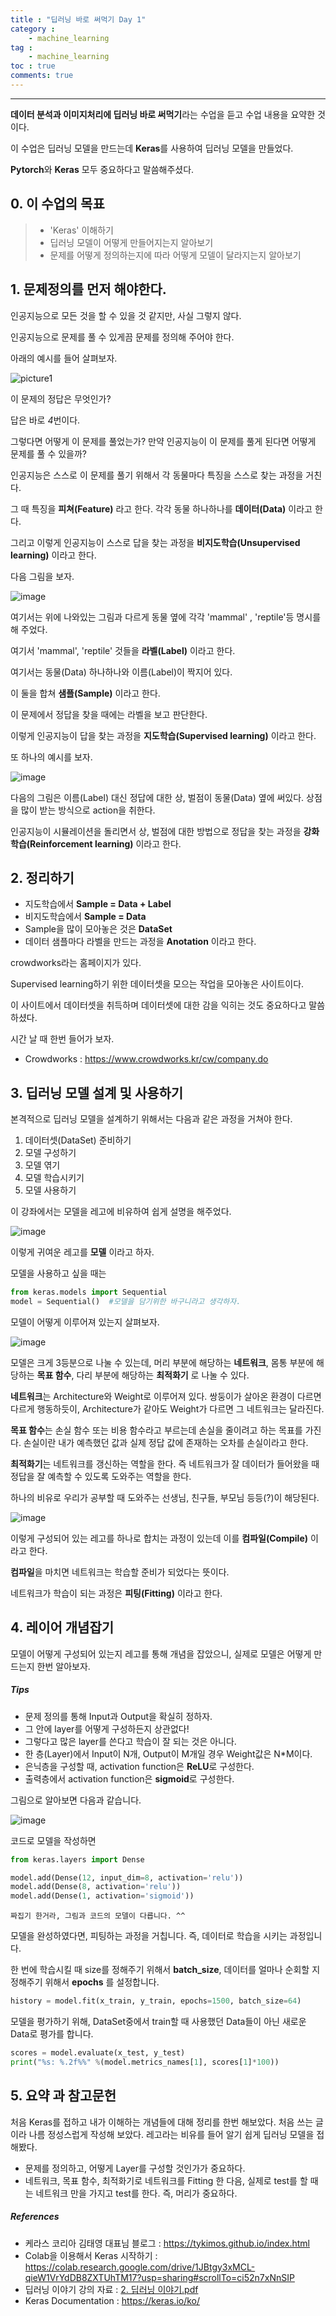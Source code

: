 ```yaml
---
title : "딥러닝 바로 써먹기 Day 1"
category :
    - machine_learning
tag :
    - machine_learning
toc : true
comments: true
---
```


---

**데이터 분석과 이미지처리에 딥러닝 바로 써먹기**라는 수업을 듣고
수업 내용을 요약한 것이다.

이 수업은 딥러닝 모델을 만드는데 **Keras**를 사용하여 딥러닝 모델을 만들었다.

**Pytorch**와 **Keras** 모두 중요하다고 말씀해주셨다.

## 0. 이 수업의 목표
> - 'Keras' 이해하기
> - 딥러닝 모델이 어떻게 만들어지는지 알아보기
> - 문제를 어떻게 정의하는지에 따라 어떻게 모델이 달라지는지 알아보기



## 1. 문제정의를 먼저 해야한다.

인공지능으로 모든 것을 할 수 있을 것 같지만, 사실 그렇지 않다.

인공지능으로 문제를 풀 수 있게끔 문제를 정의해 주어야 한다.

아래의 예시를 들어 살펴보자.

![picture1](https://user-images.githubusercontent.com/41863759/86615489-7a68d100-bfef-11ea-92ae-375dee95b797.JPG)

이 문제의 정답은 무엇인가?

답은 바로 *4*번이다.

그렇다면 어떻게 이 문제를 풀었는가? 
만약 인공지능이 이 문제를 풀게 된다면 어떻게 문제를 풀 수 있을까?

인공지능은 스스로 이 문제를 풀기 위해서 각 동물마다 특징을 스스로 찾는 과정을 거친다.

그 때 특징을 **피쳐(Feature)** 라고 한다. 각각 동물 하나하나를 **데이터(Data)** 이라고 한다.

그리고 이렇게 인공지능이 스스로 답을 찾는 과정을 **비지도학습(Unsupervised learning)** 이라고 한다.



다음 그림을 보자.

![image](https://user-images.githubusercontent.com/41863759/86615808-f105ce80-bfef-11ea-8b22-88a4a322cc24.png)

여기서는 위에 나와있는 그림과 다르게 동물 옆에 각각 'mammal' , 'reptile'등 명시를 해 주었다.

여기서 'mammal', 'reptile' 것들을 **라벨(Label)** 이라고 한다.

여기서는 동물(Data) 하나하나와 이름(Label)이 짝지어 있다.

이 둘을 합쳐 **샘플(Sample)** 이라고 한다.

이 문제에서 정답을 찾을 때에는 라벨을 보고 판단한다.

이렇게 인공지능이 답을 찾는 과정을 **지도학습(Supervised learning)** 이라고 한다.



또 하나의 예시를 보자.

![image](https://user-images.githubusercontent.com/41863759/86617695-99b52d80-bff2-11ea-91b7-4ddac9381e4b.png)

다음의 그림은 이름(Label) 대신 정답에 대한 상, 벌점이 동물(Data) 옆에 써있다. 상점을 많이 받는 방식으로 action을 취한다.

인공지능이 시뮬레이션을 돌리면서 상, 벌점에 대한 방법으로 정답을 찾는 과정을 **강화학습(Reinforcement learning)** 이라고 한다.

## 2. 정리하기

- 지도학습에서 **Sample = Data + Label**
- 비지도학습에서 **Sample = Data**
- Sample을 많이 모아놓은 것은 **DataSet**
- 데이터 샘플마다 라벨을 만드는 과정을 **Anotation** 이라고 한다.

crowdworks라는 홈페이지가 있다.

Supervised learning하기 위한 데이터셋을 모으는 작업을 모아놓은 사이트이다.

이 사이트에서 데이터셋을 취득하며 데이터셋에 대한 감을 익히는 것도 중요하다고 말씀하셨다.

시간 날 때 한번 들어가 보자.

- Crowdworks : <https://www.crowdworks.kr/cw/company.do>

## 3. 딥러닝 모델 설계 및 사용하기

본격적으로 딥러닝 모델을 설계하기 위해서는 다음과 같은 과정을 거쳐야 한다.

1. 데이터셋(DataSet) 준비하기
2. 모델 구성하기
3. 모델 엮기
4. 모델 학습시키기
5. 모델 사용하기

이 강좌에서는 모델을 레고에 비유하여 쉽게 설명을 해주었다.

![image](https://user-images.githubusercontent.com/41863759/86693884-0d345a80-c046-11ea-85d7-624f77f8a5dc.png) 

이렇게 귀여운 레고를 **모델** 이라고 하자.

모델을 사용하고 싶을 때는
```py
from keras.models import Sequential
model = Sequential()  #모델을 담기위한 바구니라고 생각하자.
```

모델이 어떻게 이루어져 있는지 살펴보자.

![image](https://user-images.githubusercontent.com/41863759/86695273-5afd9280-c047-11ea-90c9-7707acafd876.png)

모델은 크게 3등분으로 나눌 수 있는데, 머리 부분에 해당하는 **네트워크**, 몸통 부분에 해당하는 **목표 함수**, 다리 부분에 해당하는 **최적화기** 로 나눌 수 있다.

**네트워크**는 Architecture와 Weight로 이루어져 있다.
쌍둥이가 살아온 환경이 다르면 다르게 행동하듯이, Architecture가 같아도 Weight가 다르면 그 네트워크는 달라진다.

**목표 함수**는 손실 함수 또는 비용 함수라고 부르는데 손실을 줄이려고 하는 목표를 가진다. 
손실이란 내가 예측했던 값과 실제 정답 값에 존재하는 오차를 손실이라고 한다.

**최적화기**는 네트워크를 갱신하는 역할을 한다. 즉 네트워크가 잘 데이터가 들어왔을 때 정답을 잘 예측할 수 있도록 도와주는 역할을 한다.

하나의 비유로 우리가 공부할 때 도와주는 선생님, 친구들, 부모님 등등(?)이 해당된다.

![image](https://user-images.githubusercontent.com/41863759/86697783-add84980-c049-11ea-9d99-cc0f1e3654e9.png)

이렇게 구성되어 있는 레고를 하나로 합치는 과정이 있는데 이를 **컴파일(Compile)** 이라고 한다.

**컴파일**을 마치면 네트워크는 학습할 준비가 되었다는 뜻이다.

네트워크가 학습이 되는 과정은 **피팅(Fitting)** 이라고 한다.

## 4. 레이어 개념잡기
모델이 어떻게 구성되어 있는지 레고를 통해 개념을 잡았으니, 실제로 모델은 어떻게 만드는지 한번 알아보자.

##### Tips
- 문제 정의를 통해 Input과 Output을 확실히 정하자.
- 그 안에 layer를 어떻게 구성하든지 상관없다!
- 그렇다고 많은 layer를 쓴다고 학습이 잘 되는 것은 아니다.
- 한 층(Layer)에서 Input이 N개, Output이 M개일 경우 Weight값은 N*M이다.
- 은닉층을 구성할 때, activation function은 **ReLU**로 구성한다.
- 출력층에서 activation function은 **sigmoid**로 구성한다.

그림으로 알아보면 다음과 같습니다.

![image](https://user-images.githubusercontent.com/41863759/86709683-25f83c80-c055-11ea-9415-2af34ad0f631.png)


코드로 모델을 작성하면
```py
from keras.layers import Dense

model.add(Dense(12, input_dim=8, activation='relu'))
model.add(Dense(8, activation='relu'))
model.add(Dense(1, activation='sigmoid'))
```

    짜집기 한거라, 그림과 코드의 모델이 다릅니다. ^^

모델을 완성하였다면, 피팅하는 과정을 거칩니다.
즉, 데이터로 학습을 시키는 과정입니다.

한 번에 학습시킬 때 size를 정해주기 위해서 **batch_size**,
데이터를 얼마나 순회할 지 정해주기 위해서 **epochs** 를 설정합니다.

```py
history = model.fit(x_train, y_train, epochs=1500, batch_size=64)
```

모델을 평가하기 위해, DataSet중에서 train할 때 사용했던 Data들이 아닌 새로운 Data로 평가를 합니다.

```py
scores = model.evaluate(x_test, y_test)
print("%s: %.2f%%" %(model.metrics_names[1], scores[1]*100))
```

## 5. 요약 과 참고문헌
처음 Keras를 접하고 내가 이해하는 개념들에 대해 정리를 한번 해보았다.
처음 쓰는 글이라 나름 정성스럽게 작성해 보았다.
레고라는 비유를 들어 알기 쉽게 딥러닝 모델을 접해봤다.

- 문제를 정의하고, 어떻게 Layer를 구성할 것인가가 중요하다.
- 네트워크, 목표 함수, 최적화기로 네트워크를 Fitting 한 다음, 실제로 test를 할 때는 네트워크 만을 가지고 test를 한다. 즉, 머리가 중요하다.



##### References
- 케라스 코리아 김태영 대표님 블로그 : <https://tykimos.github.io/index.html>
- Colab을 이용해서 Keras 시작하기 : <https://colab.research.google.com/drive/1JBtgy3xMCL-qieW1VrYdDB8ZXTUhTM17?usp=sharing#scrollTo=ci52n7xNnSIP>
- 딥러닝 이야기 강의 자료 : [2. 딥러닝 이야기.pdf](https://github.com/Taeyoung96/Taeyoung96.github.io/files/4882775/2.pdf)
- Keras Documentation : <https://keras.io/ko/>


